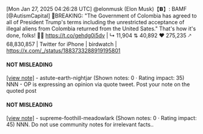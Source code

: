 [Mon Jan 27, 2025 04:26:28 UTC] @elonmusk (Elon Musk)【𝗕】: BAMF [@AutismCapital] 🚨BREAKING: "The Government of Colombia has agreed to all of President Trump's terms including the unrestricted acceptance of illegal aliens from Colombia returned from the United Sates." That's how it's done, folks! 👏🔥 https://t.co/gehdg0i5dv | ↳ 11,904 ⇅ 40,892 ♥ 275,235 🡕 68,830,857 | Twitter for iPhone | birdwatch | https://x.com/_/status/1883733288919195801

#### NOT MISLEADING

[[view note]](https://x.com/i/birdwatch/n/1883941049841734002) - astute-earth-nightjar (Shown notes: 0 · Rating impact: 35)
NNN - OP is expressing an opinion via quote tweet. Post your note on the quoted post

#### NOT MISLEADING

[[view note]](https://x.com/i/birdwatch/n/1883746463597166607) - supreme-foothill-meadowlark (Shown notes: 0 · Rating impact: 45)
NNN. Do not use community notes for irrelevant facts..
